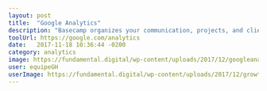 ```yaml
---
layout: post
title:  "Google Analytics"
description: "Basecamp organizes your communication, projects, and client work together so you have a central source of truth."
toolUrl: https://google.com/analytics
date:   2017-11-18 10:36:44 -0200
category: analytics
image: https://fundamental.digital/wp-content/uploads/2017/12/googleanalytics.png
user: equipeGH
userImage: https://fundamental.digital/wp-content/uploads/2017/12/growth-4.png
---
```

